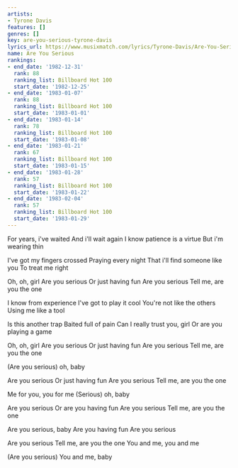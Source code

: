 ```yaml
---
artists:
- Tyrone Davis
features: []
genres: []
key: are-you-serious-tyrone-davis
lyrics_url: https://www.musixmatch.com/lyrics/Tyrone-Davis/Are-You-Serious
name: Are You Serious
rankings:
- end_date: '1982-12-31'
  rank: 88
  ranking_list: Billboard Hot 100
  start_date: '1982-12-25'
- end_date: '1983-01-07'
  rank: 88
  ranking_list: Billboard Hot 100
  start_date: '1983-01-01'
- end_date: '1983-01-14'
  rank: 78
  ranking_list: Billboard Hot 100
  start_date: '1983-01-08'
- end_date: '1983-01-21'
  rank: 67
  ranking_list: Billboard Hot 100
  start_date: '1983-01-15'
- end_date: '1983-01-28'
  rank: 57
  ranking_list: Billboard Hot 100
  start_date: '1983-01-22'
- end_date: '1983-02-04'
  rank: 57
  ranking_list: Billboard Hot 100
  start_date: '1983-01-29'
---
```

For years, i've waited
And i'll wait again
I know patience is a virtue
But i'm wearing thin

I've got my fingers crossed
Praying every night
That i'll find someone like you
To treat me right

Oh, oh, girl
Are you serious
Or just having fun
Are you serious
Tell me, are you the one

I know from experience
I've got to play it cool
You're not like the others
Using me like a tool

Is this another trap
Baited full of pain
Can I really trust you, girl
Or are you playing a game

Oh, oh, girl
Are you serious
Or just having fun
Are you serious
Tell me, are you the one

(Are you serious) oh, baby

Are you serious
Or just having fun
Are you serious
Tell me, are you the one

Me for you, you for me
(Serious) oh, baby

Are you serious
Or are you having fun
Are you serious
Tell me, are you the one

Are you serious, baby
Are you having fun
Are you serious

Are you serious
Tell me, are you the one
You and me, you and me

(Are you serious)
You and me, baby
